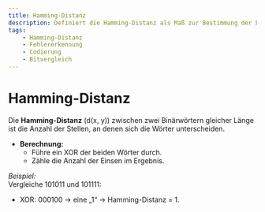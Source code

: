 ```yaml
---
title: Hamming-Distanz
description: Definiert die Hamming-Distanz als Maß zur Bestimmung der Fehleranfälligkeit von Codewörtern und zeigt, wie sie berechnet wird.
tags:
    - Hamming-Distanz
    - Fehlererkennung
    - Codierung
    - Bitvergleich
---
```


# Hamming-Distanz

Die **Hamming-Distanz** \(d(x, y)\) zwischen zwei Binärwörtern gleicher Länge ist die Anzahl der Stellen, an denen sich die Wörter unterscheiden.
- **Berechnung:**  
  - Führe ein XOR der beiden Wörter durch.  
  - Zähle die Anzahl der Einsen im Ergebnis.

*Beispiel:*  
Vergleiche 101011 und 101111:  
- XOR: 000100 → eine „1“ → Hamming-Distanz = 1.

